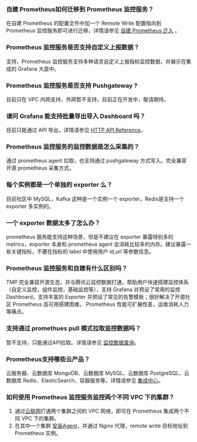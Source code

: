 ### 自建 Prometheus如何迁移到 Prometheus 监控服务？[](id:question1)

在自建 Prometheus 的配置文件中加一个 Remote Write 配置指向到 Prometheus 监控服务即可进行迁移，详情请参见 [自建 Prometheus 迁入](https://cloud.tencent.com/document/product/1416/56093) 。

### Prometheus 监控服务是否支持自定义上报数据？[](id:question2)

支持，Prometheus 监控服务支持多种语言自定义上报指标监控数据，并展示在集成的 Grafana 大盘中。

### Prometheus 监控服务是否支持 Pushgateway ?

目前只在 VPC 内网支持，外网暂不支持，目前正在开发中，敬请期待。

### 请问 Grafana 能支持批量导出导入 Dashboard 吗？

目前只能通过 API 导出，详情请参见 [HTTP API Reference](https://grafana.com/docs/grafana/latest/http_api/)。

### Prometheus 监控服务的监控数据是怎么采集的？

通过 prometheus agent 拉取，也支持通过 pushgateway 方式写入。完全兼容开源 prometheus 采集方式。

### 每个实例都是一个单独的 exporter 么？

目前社区中 MySQL，Kafka 这种是一个实例一个 exporter，Redis是支持一个 exporter 多实例的。

### 一个 exporter 数据太多了怎么办？

prometheus 服务能支持这种场景，但是不建议在 exporter 暴露特别多的 metrics，exporter 本身和 prometheus agent 会消耗比较多的内存。建议暴露一些关键指标，不要在指标的 label 中使用用户 id,url 等参数信息。

### Prometheus 监控服务和自建有什么区别吗？

TMP 完全兼容开源生态，并与腾讯云监控数据打通，帮助用户快速搭建监控体系（自定义监控，组件监控，基础监控等），支持 Grafana 并预设了常用的监控 Dashboard，支持丰富的 Exporter 并预设了常见的告警模板；很好解决了开源社区 Prometheus 高可用搭建困难， Prometheus 性能可扩展性差，运维消耗人力等痛点。

### 支持通过 promethues  pull 模式拉取监控数据吗？

暂不支持，只能通过API拉取。详情请参见 [监控数据查询](https://cloud.tencent.com/document/product/1416/56026)。

### Prometheus支持哪些云产品？

云服务器、云数据库 MongoDB、云数据库 MySQL、云数据库 PostgreSQL、云数据库 Redis、ElasticSearch、容器服务等。详情请参见 [集成中心](https://cloud.tencent.com/document/product/1416/55782)。

### 如何使用 Prometheus 监控服务监控两个不同 VPC 下的集群？
1. 通过[云联网](https://cloud.tencent.com/document/product/215/53884)打通两个集群之间的 VPC 网络，即可在 Prometheus 集成两个不同 VPC 下的集群。
2. 在其中一个集群 [安装Agent](https://cloud.tencent.com/document/product/1416/55991)，并通过 Nginx 代理，remote write 目标地址到 Prometheus 实例。

